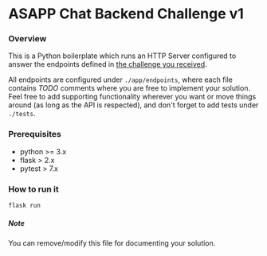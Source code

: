 # ASAPP Chat Backend Challenge v1
### Overview
This is a Python boilerplate which runs an HTTP Server configured to answer the endpoints defined in 
[the challenge you received](https://backend-challenge.asapp.engineering/).

All endpoints are configured under `./app/endpoints`, where each file contains *TODO* comments where you are free to implement your solution.
Feel free to add supporting functionality wherever you want or move things around (as long as the API is respected), and don't forget to add tests under `./tests`.

### Prerequisites

- python >= 3.x
- flask  >  2.x
- pytest >  7.x

### How to run it

```
flask run
```

##### Note
You can remove/modify this file for documenting your solution.

